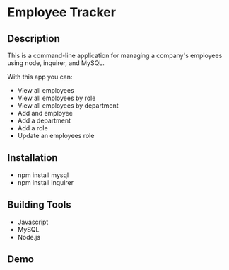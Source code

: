 # Employee Tracker 

## Description

This is a command-line application for managing a company's employees using node, inquirer, and MySQL.

With this app you can: 
 * View all employees
 * View all employees by role
 * View all employees by department
 * Add and employee
 * Add a department
 * Add a role
 * Update an employees role



## Installation
   * npm install mysql
   * npm install inquirer

## Building Tools
 * Javascript
 * MySQL
 * Node.js

## Demo 

